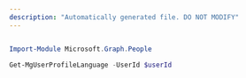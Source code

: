 ```yaml
---
description: "Automatically generated file. DO NOT MODIFY"
---
```


```powershell

Import-Module Microsoft.Graph.People

Get-MgUserProfileLanguage -UserId $userId

```